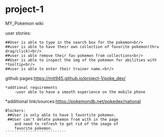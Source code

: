 # project-1
MY_Pokemon wiki


user stories:
```````````````
##User is able to type in the search box for the pokemon<br/>
##user is able to have their own collection of favorite pokemon(thru drag/click)<br/>
##user is able remove their fav pokemon from collections<br/>
##User is able to inspect the img of the pokemon for abilities with *tooltip<br/>
##user is able to enter their trainer name.<br/>
````````````````````````````````````

<!-- <img src= "prototype_pokemonWiki.png" alt = 'prototype_pokemonWiki picure'/> -->

github pages:https://mit945.github.io/project-1/poke_dex/

```````````````````````````````
*addtional requirements
	-user able to have a smooth experience on the mobile phone

```````````````````````````````````````````
*additional link/sources:https://pokemondb.net/pokedex/national
````````````````````````````
Blockers:
 ##User is only able to have 1 favortite pokemon.
 ##User can't delete pokemon from with in the page 
 	and need to refresh to get rid of the image of 
 	favorite pokemon.
```````````````````````````



